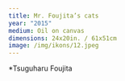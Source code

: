 ```yaml
---
title: Mr. Foujita’s cats
year: "2015"
medium: Oil on canvas
dimensions: 24x20in. / 61x51cm
image: /img/ikons/12.jpeg
---
```

*Tsuguharu Foujita
